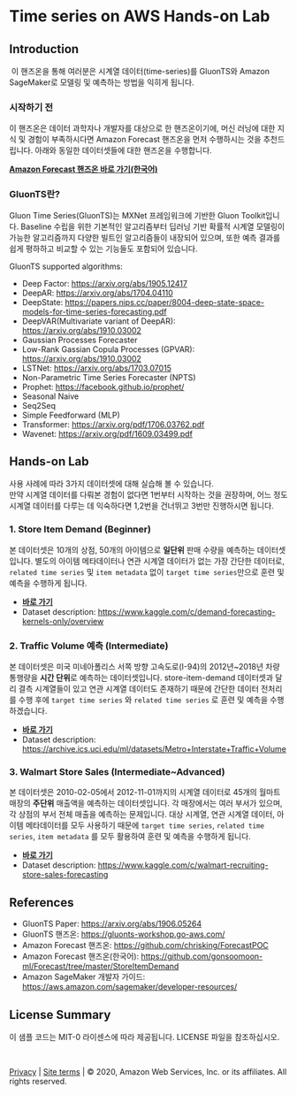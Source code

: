 # Time series on AWS Hands-on Lab

## Introduction
​
이 핸즈온을 통해 여러분은 시계열 데이터(time-series)를 GluonTS와 Amazon SageMaker로 모델링 및 예측하는 방법을 익히게 됩니다.

### 시작하기 전
이 핸즈온은 데이터 과학자나 개발자를 대상으로 한 핸즈온이기에, 머신 러닝에 대한 지식 및 경험이 부족하시다면 Amazon Forecast 핸즈온을 먼저 수행하시는 것을 추천드립니다. 아래와 동일한 데이터셋들에 대한 핸즈온을 수행합니다.

**[Amazon Forecast 핸즈온 바로 가기(한국어)](https://github.com/gonsoomoon-ml/Forecast)** 


### GluonTS란?
Gluon Time Series(GluonTS)는 MXNet 프레임워크에 기반한 Gluon Toolkit입니다.
Baseline 수립을 위한 기본적인 알고리즘부터 딥러닝 기반 확률적 시계열 모델링이 가능한 알고리즘까지 다양한 빌트인 알고리즘들이 내장되어 있으며, 또한 예측 결과를 쉽게 평하하고 비교할 수 있는
기능들도 포함되어 있습니다.

GluonTS supported algorithms:
- Deep Factor: https://arxiv.org/abs/1905.12417
- DeepAR: https://arxiv.org/abs/1704.04110
- DeepState: https://papers.nips.cc/paper/8004-deep-state-space-models-for-time-series-forecasting.pdf
- DeepVAR(Multivariate variant of DeepAR):  https://arxiv.org/abs/1910.03002
- Gaussian Processes Forecaster
- Low-Rank Gassian Copula Processes (GPVAR):  https://arxiv.org/abs/1910.03002
- LSTNet: https://arxiv.org/abs/1703.07015
- Non-Parametric Time Series Forecaster (NPTS)
- Prophet: https://facebook.github.io/prophet/
- Seasonal Naive
- Seq2Seq
- Simple Feedforward (MLP)
- Transformer: https://arxiv.org/pdf/1706.03762.pdf
- Wavenet: https://arxiv.org/pdf/1609.03499.pdf


## Hands-on Lab 
사용 사례에 따라 3가지 데이터셋에 대해 실습해 볼 수 있습니다.<br>
만약 시계열 데이터를 다뤄본 경험이 없다면 1번부터 시작하는 것을 권장하며, 어느 정도 시계열 데이터를 다루는 데 익숙하다면 1,2번을 건너뛰고 3번만 진행하시면 됩니다.

### 1. Store Item Demand (Beginner)
본 데이터셋은 10개의 상점, 50개의 아이템으로 **일단위** 판매 수량을 예측하는 데이터셋입니다.
별도의 아이템 메타데이터나 연관 시계열 데이터가 없는 가장 간단한 데이터로, `related time series` 및 `item metadata` 없이 `target time series`만으로 훈련 및 예측을 수행하게 됩니다.

- **[바로 가기](store-item-demand/)**    
- Dataset description: https://www.kaggle.com/c/demand-forecasting-kernels-only/overview 

### 2. Traffic Volume 예측 (Intermediate)

본 데이터셋은 미국 미네아폴리스 서쪽 방향 고속도로(I-94)의 2012년~2018년 차량 통행량을 **시간 단위**로 예측하는 데이터셋입니다. store-item-demand 데이터셋과 달리 결측 시계열들이 있고 연관 시계열 데이터도 존재하기 때문에 간단한 데이터 전처리를 수행 후에 `target time series` 와 `related time series` 로 훈련 및 예측을 수행하겠습니다.

- **[바로 가기](traffic-volume/)**    
- Dataset description: https://archive.ics.uci.edu/ml/datasets/Metro+Interstate+Traffic+Volume


### 3. Walmart Store Sales (Intermediate~Advanced)

본 데이터셋은 2010-02-05에서 2012-11-01까지의 시계열 데이터로 45개의 월마트 매장의 **주단위** 매출액을 예측하는 데이터셋입니다. 각 매장에서는 여러 부서가 있으며, 각 상점의 부서 전체 매출을 예측하는 문제입니다.
대상 시계열, 연관 시계열 데이터, 아이템 메타데이터를 모두 사용하기 때문에  `target time series`, `related time series`, `item metadata` 를 모두 활용하여 훈련 및 예측을 수행하게 됩니다.

- **[바로 가기](walmart-sale/)**    
- Dataset description: https://www.kaggle.com/c/walmart-recruiting-store-sales-forecasting


## References
- GluonTS Paper: https://arxiv.org/abs/1906.05264
- GluonTS 핸즈온: https://gluonts-workshop.go-aws.com/
- Amazon Forecast 핸즈온: https://github.com/chrisking/ForecastPOC
- Amazon Forecast 핸즈온(한국어): https://github.com/gonsoomoon-ml/Forecast/tree/master/StoreItemDemand
- Amazon SageMaker 개발자 가이드: https://aws.amazon.com/sagemaker/developer-resources/


## License Summary

이 샘플 코드는 MIT-0 라이센스에 따라 제공됩니다. LICENSE 파일을 참조하십시오.

<br>

[Privacy](https://aws.amazon.com/privacy/) | [Site terms](https://aws.amazon.com/terms/) | © 2020, Amazon Web Services, Inc. or its affiliates. All rights reserved.